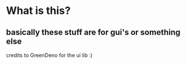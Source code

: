 # What is this?
basically these stuff are for gui's or something else
---
credits to GreenDeno for the ui lib :)
